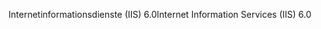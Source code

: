 <span data-ttu-id="abadb-101">Internetinformationsdienste (IIS) 6.0</span><span class="sxs-lookup"><span data-stu-id="abadb-101">Internet Information Services (IIS) 6.0</span></span>